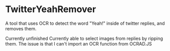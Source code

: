 # TwitterYeahRemover
A tool that uses OCR to detect the word "Yeah!" inside of twitter replies, and removes them. 

Currently unfinished 
Currently able to select images from replies by ripping them. 
The issue is that I can't import an OCR function from OCRAD.JS
